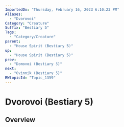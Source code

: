 ```yaml
---
ImportedOn: "Thursday, February 16, 2023 6:10:23 PM"
Aliases:
  - "Dvorovoi"
Category: "Creature"
Suffix: "Bestiary 5"
Tags:
  - "Category/Creature"
parent:
  - "House Spirit (Bestiary 5)"
up:
  - "House Spirit (Bestiary 5)"
prev:
  - "Domovoi (Bestiary 5)"
next:
  - "Ovinnik (Bestiary 5)"
RWtopicId: "Topic_1359"
---
```

# Dvorovoi (Bestiary 5)
## Overview
